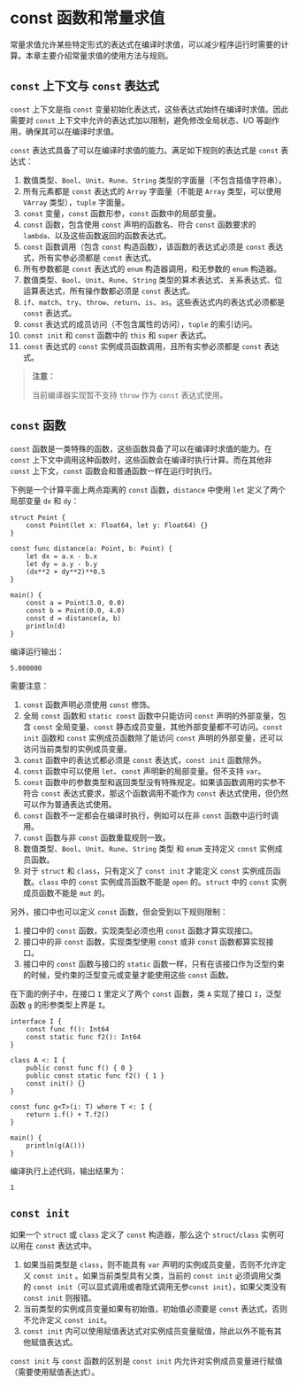 # const 函数和常量求值

常量求值允许某些特定形式的表达式在编译时求值，可以减少程序运行时需要的计算。本章主要介绍常量求值的使用方法与规则。

## `const` 上下文与 `const` 表达式

`const` 上下文是指 `const` 变量初始化表达式，这些表达式始终在编译时求值。因此需要对 `const` 上下文中允许的表达式加以限制，避免修改全局状态、I/O 等副作用，确保其可以在编译时求值。

`const` 表达式具备了可以在编译时求值的能力。满足如下规则的表达式是 `const` 表达式：

1. 数值类型、`Bool`、`Unit`、`Rune`、`String` 类型的字面量（不包含插值字符串）。
2. 所有元素都是 `const` 表达式的 `Array` 字面量（不能是 `Array` 类型，可以使用 `VArray` 类型），`tuple` 字面量。
3. `const` 变量，`const` 函数形参，`const` 函数中的局部变量。
4. `const` 函数，包含使用 `const` 声明的函数名、符合 `const` 函数要求的 `lambda`、以及这些函数返回的函数表达式。
5. `const` 函数调用（包含 `const` 构造函数），该函数的表达式必须是 `const` 表达式，所有实参必须都是 `const` 表达式。
6. 所有参数都是 `const` 表达式的 `enum` 构造器调用，和无参数的 `enum` 构造器。
7. 数值类型、`Bool`、`Unit`、`Rune`、`String` 类型的算术表达式、关系表达式、位运算表达式，所有操作数都必须是 `const` 表达式。
8. `if`、`match`、`try`、`throw`、`return`、`is`、`as`。这些表达式内的表达式必须都是 `const` 表达式。
9. `const` 表达式的成员访问（不包含属性的访问），`tuple` 的索引访问。
10. `const init` 和 `const` 函数中的 `this` 和 `super` 表达式。
11. `const` 表达式的 `const` 实例成员函数调用，且所有实参必须都是 `const` 表达式。

> **注意：**
>
> 当前编译器实现暂不支持 `throw` 作为 `const` 表达式使用。

## `const` 函数

`const` 函数是一类特殊的函数，这些函数具备了可以在编译时求值的能力。在 `const` 上下文中调用这种函数时，这些函数会在编译时执行计算。而在其他非 `const` 上下文，`const` 函数会和普通函数一样在运行时执行。

下例是一个计算平面上两点距离的 `const` 函数，`distance` 中使用 `let` 定义了两个局部变量 `dx` 和 `dy`：

<!-- verify -->

```cangjie
struct Point {
    const Point(let x: Float64, let y: Float64) {}
}

const func distance(a: Point, b: Point) {
    let dx = a.x - b.x
    let dy = a.y - b.y
    (dx**2 + dy**2)**0.5
}

main() {
    const a = Point(3.0, 0.0)
    const b = Point(0.0, 4.0)
    const d = distance(a, b)
    println(d)
}
```

编译运行输出：

```text
5.000000
```

需要注意：

1. `const` 函数声明必须使用 `const` 修饰。
2. 全局 `const` 函数和 `static const` 函数中只能访问 `const` 声明的外部变量，包含 `const` 全局变量、`const` 静态成员变量，其他外部变量都不可访问。`const init` 函数和 `const` 实例成员函数除了能访问 `const` 声明的外部变量，还可以访问当前类型的实例成员变量。
3. `const` 函数中的表达式都必须是 `const` 表达式，`const init` 函数除外。
4. `const` 函数中可以使用 `let`、`const` 声明新的局部变量。但不支持 `var`。
5. `const` 函数中的参数类型和返回类型没有特殊规定。如果该函数调用的实参不符合 `const` 表达式要求，那这个函数调用不能作为 `const` 表达式使用，但仍然可以作为普通表达式使用。
6. `const` 函数不一定都会在编译时执行，例如可以在非 `const` 函数中运行时调用。
7. `const` 函数与非 `const` 函数重载规则一致。
8. 数值类型、`Bool`、`Unit`、`Rune`、`String` 类型 和 `enum` 支持定义 `const` 实例成员函数。
9. 对于 `struct` 和 `class`，只有定义了 `const init` 才能定义 `const` 实例成员函数。`class` 中的 `const` 实例成员函数不能是 `open` 的。`struct` 中的 `const` 实例成员函数不能是 `mut` 的。

另外，接口中也可以定义 `const` 函数，但会受到以下规则限制：

1. 接口中的 `const` 函数，实现类型必须也用 `const` 函数才算实现接口。
2. 接口中的非 `const` 函数，实现类型使用 `const` 或非 `const` 函数都算实现接口。
3. 接口中的 `const` 函数与接口的 `static` 函数一样，只有在该接口作为泛型约束的时候，受约束的泛型变元或变量才能使用这些 `const` 函数。

在下面的例子中，在接口 `I` 里定义了两个 `const` 函数，类 `A` 实现了接口 `I`，泛型函数 `g` 的形参类型上界是 `I`。

<!-- verify -->

```cangjie
interface I {
    const func f(): Int64
    const static func f2(): Int64
}

class A <: I {
    public const func f() { 0 }
    public const static func f2() { 1 }
    const init() {}
}

const func g<T>(i: T) where T <: I {
    return i.f() + T.f2()
}

main() {
    println(g(A()))
}
```

编译执行上述代码，输出结果为：

```text
1
```

## `const init`

如果一个 `struct` 或 `class` 定义了 `const` 构造器，那么这个 `struct`/`class` 实例可以用在 `const` 表达式中。

1. 如果当前类型是 `class`，则不能具有 `var` 声明的实例成员变量，否则不允许定义 `const init` 。如果当前类型具有父类，当前的 `const init` 必须调用父类的 `const init`（可以显式调用或者隐式调用无参`const init`），如果父类没有 `const init` 则报错。
2. 当前类型的实例成员变量如果有初始值，初始值必须要是 `const` 表达式，否则不允许定义 `const init`。
3. `const init` 内可以使用赋值表达式对实例成员变量赋值，除此以外不能有其他赋值表达式。

`const init` 与 `const` 函数的区别是 `const init` 内允许对实例成员变量进行赋值（需要使用赋值表达式）。
